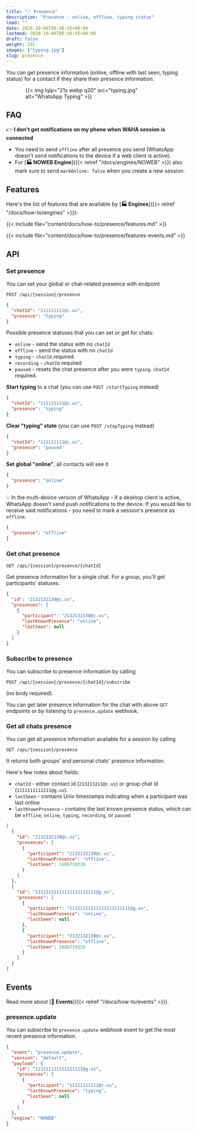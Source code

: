 ```yaml
---
title: "✅ Presence"
description: "Presence - online, offline, typing status"
lead: ""
date: 2020-10-06T08:48:45+00:00
lastmod: 2020-10-06T08:48:45+00:00
draft: false
weight: 291
images: ["typing.jpg"]
slug: presence
---
```


You can get presence information (online, offline with last seen, typing status) for a contact if they share their
presence information.

<div style="width: 400px; max-width: 100%; margin: 0 auto;">
{{< img lqip="21x webp q20" src="typing.jpg" alt="WhatsApp Typing" >}}
</div>

## FAQ

👉 **I don't get notifications on my phone when WAHA session is connected**

- You need to send `offline` after all presence you send (WhatsApp doesn't send notifications to the device if a web client is active).
- For [**🏭 NOWEB Engine**]({{< relref "/docs/engines/NOWEB" >}}) also mark sure to send `markOnline: false`
  when you create a new session.

## Features

Here's the list of features that are available by [**🏭 Engines**]({{< relref "/docs/how-to/engines" >}}):

{{< include file="content/docs/how-to/presence/features.md" >}}

{{< include file="content/docs/how-to/presence/features-events.md" >}}

## API

### Set presence

You can set your global or chat-related presence with endpoint

```http request
POST /api/{session}/presence
```

```json { title="Body" }
{
  "chatId": "111111111@c.us",
  "presence": "typing"
}
```

Possible presence statuses that you can set or get for chats:

- `online` - send the status with no `chatId`
- `offline` - send the status with no `chatId`
- `typing` - `chatId` required
- `recording` - `chatId` required
- `paused` - resets the chat presence after you were `typing`. `chatId` required.

**Start typing** to a chat (you can use `POST /startTyping` instead)

```json { title="Body" }
{
  "chatId": "111111111@c.us",
  "presence": "typing"
}
```

**Clear "typing" state** (you can use `POST /stopTyping` instead)

```json { title="Body" }
{
  "chatId": "111111111@c.us",
  "presence": "paused"
}
```

**Set global "online"**, all contacts will see it

```json { title="Body" }
{
  "presence": "online"
}
```

💡 In the multi-device version of WhatsApp - if a desktop client is active, WhatsApp doesn't send push notifications
to the device.
If you would like to receive said notifications - you need to mark a session's presence as `offline`.

```json { title="Body" }
{
  "presence": "offline"
}
```

### Get chat presence

```http request
GET /api/{session}/presence/{chatId}
```

Get presence information for a single chat. For a group, you'll get participants' statuses.

```json {title="Response"}
{
  "id": "2132132130@c.us",
  "presences": [
    {
      "participant": "2132132130@c.us",
      "lastKnownPresence": "online",
      "lastSeen": null
    }
  ]
}
```

### Subscribe to presence

You can subscribe to presence information by calling

```http request
POST /api/{session}/presence/{chatId}/subscribe
```

(no body required).

You can get later presence information for the chat with above `GET` endpoints or by listening to `presence.update`
webhook.

### Get all chats presence

You can get all presence information available for a session by calling

```http request
GET /api/{session}/presence
```

It returns both groups' and personal chats' presence information.

Here's few notes about fields:

- `chatId` - either contact id (`213213213@c.us`) or group chat id (`1111111111111@g.us`).
- `lastSeen` - contains Unix timestamps indicating when a participant was last online
- `lastKnownPresence` - contains the last known presence status, which can be
  `offline`, `online`, `typing`, `recording`, or `paused`

```json {title="Response"}
[
  {
    "id": "2132132130@c.us",
    "presences": [
      {
        "participant": "2132132130@c.us",
        "lastKnownPresence": "offline",
        "lastSeen": 1686719326
      }
    ]
  },
  {
    "id": "11111111111111111111111@g.us",
    "presences": [
      {
        "participant": "11111111111111111111111@g.us",
        "lastKnownPresence": "online",
        "lastSeen": null
      },
      {
        "participant": "2132132130@c.us",
        "lastKnownPresence": "offline",
        "lastSeen": 1686719326
      }
    ]
  }
]
```

## Events

Read more about
[**🔄 Events**]({{< relref "/docs/how-to/events" >}}).

### presence.update

You can subscribe to `presence.update` webhook event to get the most recent presence information.

```json { title="presence.update" }
{
  "event": "presence.update",
  "session": "default",
  "payload": {
    "id": "111111111111111111@g.us",
    "presences": [
      {
        "participant": "11111111111@c.us",
        "lastKnownPresence": "typing",
        "lastSeen": null
      }
    ]
  },
  "engine": "NOWEB"
}
```

